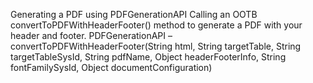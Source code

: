 Generating a PDF using PDFGenerationAPI
Calling an OOTB convertToPDFWithHeaderFooter() method to generate a PDF with your header and footer.
PDFGenerationAPI – convertToPDFWithHeaderFooter(String html, String targetTable, String targetTableSysId, String pdfName, Object headerFooterInfo, String fontFamilySysId, Object documentConfiguration)
